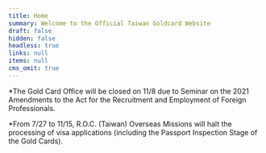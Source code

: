 ```yaml
---
title: Home
summary: Welcome to the Official Taiwan Goldcard Website
draft: false
hidden: false
headless: true
links: null
items: null
cms_omit: true
---
```

\*The Gold Card Office will be closed on 11/8 due to Seminar on the 2021 Amendments to the Act for the Recruitment and Employment of Foreign Professionals.

\*From 7/27 to 11/15, R.O.C. (Taiwan) Overseas Missions will halt the processing of visa applications (including the Passport Inspection Stage of the Gold Cards).